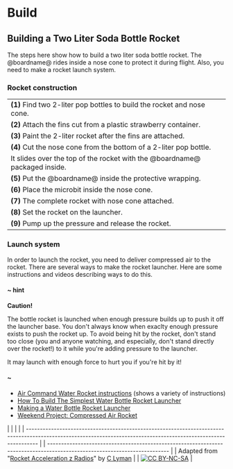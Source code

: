 # Build

## Building a Two Liter Soda Bottle Rocket

The steps here show how to build a two liter soda bottle rocket. The @boardname@ rides inside a nose cone to protect it during flight. Also, you need to make a rocket launch system.

### Rocket construction

|                                                                                                                                                 |                                                                                                     |
| ----------------------------------------------------------------------------------------------------------------------------------------------- | --------------------------------------------------------------------------------------------------- |
| **(1)** Find two 2-liter pop bottles to build the rocket and nose cone.                                                                         | | ![two liter bottles](/static/courses/ucp-science/rocket-acceleration/two-liter-bottles.jpg)       |
| **(2)** Attach the fins cut from a plastic strawberry container.                                                                                | | ![rocket fins](/static/courses/ucp-science/rocket-acceleration/rocket-fins.jpg)                   |
| **(3)** Paint the 2-liter rocket after the fins are attached.                                                                                   | | ![Painted rocket](/static/courses/ucp-science/rocket-acceleration/painted-rocket.jpg)             |
| **(4)** Cut the nose cone from the bottom of a 2-liter pop bottle.  
It slides over the top of the rocket with the @boardname@ packaged inside. | | ![Nose cone](/static/courses/ucp-science/rocket-acceleration/nose-cone.jpg)                       |
| **(5)** Put the @boardname@ inside the protective wrapping.                                                                                     | | ![Wrapping for micro:bit](/static/courses/ucp-science/rocket-acceleration/microbit-wrap.jpg)      |
| **(6)** Place the microbit inside the nose cone.                                                                                                | | ![micro:bit inside nose](/static/courses/ucp-science/rocket-acceleration/microbit-in-nose.jpg)    |
| **(7)** The complete rocket with nose cone attached.                                                                                            | | ![Completed rocket](/static/courses/ucp-science/rocket-acceleration/completed-rocket.jpg)         |
| **(8)** Set the rocket on the launcher.                                                                                                         | | ![Rocket on the launcher](/static/courses/ucp-science/rocket-acceleration/rocket-on-launcher.jpg) |
| **(9)** Pump up the pressure and release the rocket.                                                                                            | | ![Rocket blasting off](/static/courses/ucp-science/rocket-acceleration/blast-off.jpg)             |

### Launch system

In order to launch the rocket, you need to deliver compressed air to the rocket. There are several ways to make the rocket launcher. Here are some instructions and videos describing ways to do this.

#### ~ hint

**Caution!**

The bottle rocket is launched when enough pressure builds up to push it off the launcher base. You don't always know when exaclty enough pressure exists to push the rocket up. To avoid being hit by the rocket, don't stand too close (you and anyone watching, and especially, don't stand directly over the rocket!) to it while you're adding pressure to the launcher.

It may launch with enough force to hurt you if you're hit by it!

#### ~

* [Air Command Water Rocket instructions](http://www.aircommandrockets.com/rocket_launcher.htm) (shows a variety of instructions)
* [How To Build The Simplest Water Bottle Rocket Launcher](https://www.youtube.com/watch?v=gyOzvqmUs4c)
* [Making a Water Bottle Rocket Launcher](https://www.youtube.com/watch?v=gDN9lxgzPlo)
* [Weekend Project: Compressed Air Rocket](https://www.youtube.com/watch?v=eNFfK5uo6D0)

  


|                                                                                                                                                                  |  |                                                                                                                           |
| ---------------------------------------------------------------------------------------------------------------------------------------------------------------- |  | ------------------------------------------------------------------------------------------------------------------------- |
| Adapted from "[Rocket Acceleration z Radios](https://drive.google.com/open?id=1IyhCPdYQevKh3kHNgukSxlgdvZIKuzmIBjLSRnFS36o)" by [C Lyman](http://utahcoding.org) |  | [![CC BY-NC-SA](https://licensebuttons.net/l/by-nc-sa/4.0/80x15.png)](https://creativecommons.org/licenses/by-nc-sa/4.0/) |